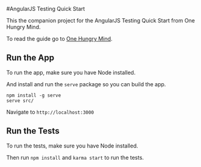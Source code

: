 #AngularJS Testing Quick Start

This the companion project for the AngularJS Testing Quick Start from One Hungry Mind.

To read the guide go to [One Hungry Mind](http://onehungrymind.com/quickstart).


Run the App
-------------------
To run the app, make sure you have Node installed.

And install and run the `serve` package so you can build the app.

```
npm install -g serve
serve src/
```

Navigate to `http://localhost:3000`

Run the Tests
-------------------

To run the tests, make sure you have Node installed.

Then run `npm install` and `karma start` to run the tests.

